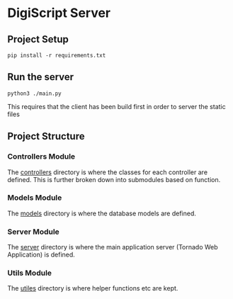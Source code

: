 # DigiScript Server

## Project Setup
```
pip install -r requirements.txt
```

## Run the server
```
python3 ./main.py
```

This requires that the client has been build first in order to server the static files

## Project Structure

### Controllers Module
The [controllers](./controllers) directory is where the classes for each controller are defined. This is further broken 
down into submodules based on function. 

### Models Module
The [models](./models) directory is where the database models are defined.

### Server Module
The [server](./server) directory is where the main application server (Tornado Web Application) is defined.

### Utils Module
The [utiles](./utils) directory is where helper functions etc are kept.